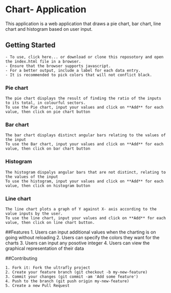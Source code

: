 # Chart- Application

This application is a web application that draws a pie chart, bar chart, line chart and histogram based on user input.



## Getting Started

	- To use, click here... or download or clone this reposotory and open the index.html file in a browser.
	- Ensure that the browser supports javascript. 
	- For a better output, include a label for each data entry.
	- It is recommended to pick colors that will not conflict black.

### Pie chart
	The pie chart displays the result of finding the ratio of the inputs to its total, in colourful sectors.
	To use the Pie chart, input your values and click on **Add** for each value, then click on pie chart button

### Bar chart
	The bar chart displays distinct angular bars relating to the values of the input
	To use the Bar chart, input your values and click on **Add** for each value, then click on bar chart button

### Histogram
	The histogram dispalys angular bars that are not distinct, relating to the values of the input
	To use the histogram, input your values and click on **Add** for each value, then click on histogram button

### Line chart
	The line chart plots a graph of Y against X- axis according to the value inputs by the user.
	To use the line chart, input your values and click on **Add** for each value, then click on line chart button.

##Features
	1. Users can input additional values when the charting is on going without reloading
	2. Users can specify the colors they want for the charts
	3. Users can input any posotive integer
	4. Users can view the graphical representation of their data

	

##Contributing

    1. Fork it: Fork the ultrafly project
    2. Create your feature branch (git checkout -b my-new-feature)
    3. Commit your changes (git commit -am 'Add some feature')
    4. Push to the branch (git push origin my-new-feature)
    5. Create a new Pull Request
